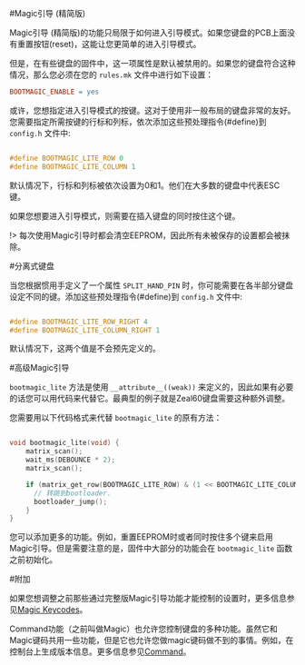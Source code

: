 #Magic引导 (精简版)

<!---
  original document: 0.15.12:docs/feature_bootmagic.md
  git diff 0.15.12 HEAD -- docs/feature_bootmagic.md | cat
-->

Magic引导 (精简版)的功能只局限于如何进入引导模式。如果您键盘的PCB上面没有重置按钮(reset)，这能让您更简单的进入引导模式。

但是，在有些键盘的固件中，这一项属性是默认被禁用的。如果您的键盘符合这种情况，那么您必须在您的 `rules.mk` 文件中进行如下设置：

```makefile
BOOTMAGIC_ENABLE = yes
```


或许，您想指定进入引导模式的按键。这对于使用非一般布局的键盘非常的友好。您需要指定所需按键的行标和列标，依次添加这些预处理指令(#define)到 `config.h` 文件中:

```c

#define BOOTMAGIC_LITE_ROW 0
#define BOOTMAGIC_LITE_COLUMN 1

```

默认情况下，行标和列标被依次设置为0和1。他们在大多数的键盘中代表ESC键。

如果您想要进入引导模式，则需要在插入键盘的同时按住这个键。

!> 每次使用Magic引导时都会清空EEPROM，因此所有未被保存的设置都会被抹除。

#分离式键盘

当您根据惯用手定义了一个属性 `SPLIT_HAND_PIN` 时，你可能需要在各半部分键盘设定不同的键。添加这些预处理指令(#define)到 `config.h` 文件中:

```c

#define BOOTMAGIC_LITE_ROW_RIGHT 4
#define BOOTMAGIC_LITE_COLUMN_RIGHT 1

```

默认情况下，这两个值是不会预先定义的。

#高级Magic引导

`bootmagic_lite` 方法是使用 `__attribute__((weak))` 来定义的，因此如果有必要的话您可以用代码来代替它。最典型的例子就是Zeal60键盘需要这种额外调整。

您需要用以下代码格式来代替 `bootmagic_lite` 的原有方法：

```c

void bootmagic_lite(void) {
    matrix_scan();
    wait_ms(DEBOUNCE * 2);
    matrix_scan();

    if (matrix_get_row(BOOTMAGIC_LITE_ROW) & (1 << BOOTMAGIC_LITE_COLUMN)) {
      // 转跳到bootloader.
      bootloader_jump();
    }
}

```

您可以添加更多的功能。例如，重置EEPROM时或者同时按住多个键来启用Magic引导。但是需要注意的是，固件中大部分的功能会在 `bootmagic_lite` 函数之前初始化。

#附加

如果您想调整之前那些通过完整版Magic引导功能才能控制的设置时，更多信息参见[Magic Keycodes](zh-cn/keycodes_magic.md)。

Command功能（之前叫做Magic）也允许您控制键盘的多种功能。虽然它和Magic键码共用一些功能，但是它也允许您做magic键码做不到的事情。例如，在控制台上生成版本信息。更多信息参见[Command](zh-cn/feature_command.md)。


